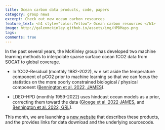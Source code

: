 ```yaml
---
title: Ocean carbon data products, code, papers
category: group news
excerpt: Check out new ocean carbon resources
feature_text: <h1 style="color:Yellow"> Ocean carbon resources </h1>
image: http://galenmckinley.github.io/assets/img/HPDMaps.png
tags: 
comments: true
---
```




In the past several years, the McKinley group has developed two machine learning methods to interpolate sparse surface ocean fCO2 data from [SOCAT](https://socat.info) to global coverage. 

- In fCO2-Residual (monthly 1982-2022), w e set aside the temperature component of pCO2 prior to machine learning so that we can focus the statistics on the more poorly constrained biological / physical component ([Bennington et al. 2022, JAMES](https://agupubs.onlinelibrary.wiley.com/doi/abs/10.1029/2021MS002960)).
	
- LDEO-HPD (monthly 1959-2022) uses hindcast ocean models as a prior, correcting them toward the data ([Gloege et al. 2022 JAMES](https://agupubs.onlinelibrary.wiley.com/doi/epdf/10.1029/2021MS002620), and [Bennington et al. 2022, GRL](https://agupubs.onlinelibrary.wiley.com/doi/10.1029/2022GL098632)).

This month, we are launching a [new website](https://oceancarbon.ldeo.columbia.edu) that describes these products, and the provides links for data download and the underlying sourcecode. 
	
	
